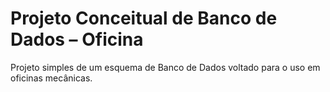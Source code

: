 # Projeto Conceitual de Banco de Dados – Oficina

Projeto simples de um esquema de Banco de Dados voltado para o uso em oficinas mecânicas.
